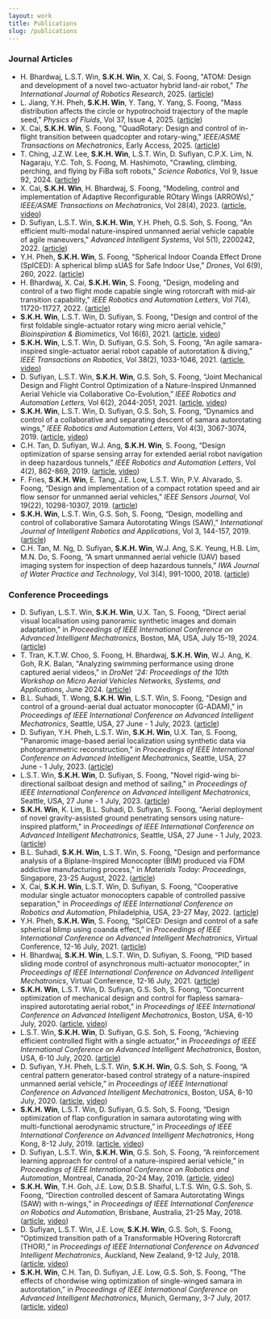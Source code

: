 ```yaml
---
layout: work
title: Publications
slug: /publications
---
```


### Journal Articles
- H. Bhardwaj, L.S.T. Win, **S.K.H. Win**, X. Cai, S. Foong, "ATOM: Design and development of a novel two-actuator hybrid land-air robot," _The International Journal of Robotics Research_, 2025. ([article](https://doi.org/10.1177/02783649251344968))
- L. Jiang, Y.H. Pheh, **S.K.H. Win**, Y. Tang, Y. Yang, S. Foong, "Mass distribution affects the circle or hypotrochoid trajectory of the maple seed," _Physics of Fluids_, Vol 37, Issue 4, 2025. ([article](https://doi.org/10.1063/5.0264239))
- X. Cai, **S.K.H. Win**, S. Foong, "QuadRotary: Design and control of in-flight transition between quadcopter and rotary-wing," _IEEE/ASME Transactions on Mechatronics_, Early Access, 2025. ([article](https://doi.org/10.1109/TMECH.2025.3556021))
- T. Ching, J.Z.W. Lee, **S.K.H. Win**, L.S.T. Win, D. Sufiyan, C.P.X. Lim, N. Nagaraju, Y.C. Toh, S. Foong, M. Hashimoto, "Crawling, climbing, perching, and flying by FiBa soft robots," _Science Robotics_, Vol 9, Issue 92, 2024. ([article](https://doi.org/10.1126/scirobotics.adk4533))
- X. Cai, **S.K.H. Win**, H. Bhardwaj, S. Foong, "Modeling, control and implementation of Adaptive Reconfigurable ROtary Wings (ARROWs)," _IEEE/ASME Transactions on Mechatronics_, Vol 28(4), 2023. ([article](https://doi.org/10.1109/TMECH.2023.3235346), [video](https://youtu.be/Il006Ma5zrU))
- D. Sufiyan, L.S.T. Win, **S.K.H. Win**, Y.H. Pheh, G.S. Soh, S. Foong, "An efficient multi-modal nature-inspired unmanned aerial vehicle capable of agile maneuvers," _Advanced Intelligent Systems_, Vol 5(1), 2200242, 2022. ([article](https://doi.org/10.1002/aisy.202200242))
- Y.H. Pheh, **S.K.H. Win**, S. Foong, "Spherical Indoor Coanda Effect Drone (SpICED): A spherical blimp sUAS for Safe Indoor Use," _Drones_, Vol 6(9), 260, 2022. ([article](https://doi.org/10.3390/drones6090260))
- H. Bhardwaj, X. Cai, **S.K.H. Win**, S. Foong, "Design, modeling and control of a two flight mode capable single wing rotorcraft with mid-air transition capability," _IEEE Robotics and Automation Letters_, Vol 7(4), 11720-11727, 2022. ([article](https://doi.org/10.1109/LRA.2022.3205454))
- **S.K.H. Win**, L.S.T. Win, D. Sufiyan, S. Foong, "Design and control of the first foldable single-actuator rotary wing micro aerial vehicle," _Bioinspiration & Biomimetics_, Vol 16(6), 2021. ([article](https://iopscience.iop.org/article/10.1088/1748-3190/ac253a), [video](https://youtu.be/K0POjjIC5xs))
- **S.K.H. Win**, L.S.T. Win, D. Sufiyan, G.S. Soh, S. Foong, “An agile samara-inspired single-actuator aerial robot capable of autorotation & diving,” _IEEE Transactions on Robotics_, Vol 38(2), 1033-1046, 2021. ([article](https://doi.org/10.1109/TRO.2021.3091275), [video](https://youtu.be/h1UJhhoAxVw))
- D. Sufiyan, L.S.T. Win, **S.K.H. Win**, G.S. Soh, S. Foong, “Joint Mechanical Design and Flight Control Optimization of a Nature-Inspired Unmanned Aerial Vehicle via Collaborative Co-Evolution,” _IEEE Robotics and Automation Letters,_ Vol 6(2), 2044-2051, 2021. ([article](https://doi.org/10.1109/LRA.2021.3061081), [video](https://youtu.be/zcgfxomweM0))
- **S.K.H. Win**, L.S.T. Win, D. Sufiyan, G.S. Soh, S. Foong, “Dynamics and control of a collaborative and separating descent of samara autorotating wings,” _IEEE Robotics and Automation Letters_, Vol 4(3), 3067-3074, 2019. ([article](https://doi.org/10.1109/LRA.2019.2924837), [video](https://youtu.be/B74ovD-iJCU))
- C.H. Tan, D. Sufiyan, W.J. Ang, **S.K.H. Win**, S. Foong, “Design optimization of sparse sensing array for extended aerial robot navigation in deep hazardous tunnels,” _IEEE Robotics and Automation Letters_, Vol 4(2), 862-869, 2019. ([article](https://doi.org/10.1109/LRA.2019.2892796), [video](https://youtu.be/8ZcGrekHsUI))
- F. Fries, **S.K.H. Win**, E. Tang, J.E. Low, L.S.T. Win, P.V. Alvarado, S. Foong, “Design and implementation of a compact rotation speed and air flow sensor for unmanned aerial vehicles,” _IEEE Sensors Journal_, Vol 19(22), 10298-10307, 2019. ([article](https://doi.org/10.1109/JSEN.2019.2931002))
- **S.K.H. Win**, L.S.T. Win, G.S. Soh, S. Foong, “Design, modelling and control of collaborative Samara Autorotating Wings (SAW),” _International Journal of Intelligent Robotics and Applications_, Vol 3, 144-157, 2019. ([article](https://doi.org/10.1007/s41315-019-00091-6))
- C.H. Tan, M. Ng, D. Sufiyan, **S.K.H. Win**, W.J. Ang, S.K. Yeung, H.B. Lim, M.N. Do, S. Foong, “A smart unmanned aerial vehicle (UAV) based imaging system for inspection of deep hazardous tunnels,” _IWA Journal of Water Practice and Technology_, Vol 3(4), 991-1000, 2018. ([article](https://doi.org/10.2166/wpt.2018.105))

### Conference Proceedings
- D. Sufiyan, L.S.T. Win, **S.K.H. Win**, U.X. Tan, S. Foong, "Direct aerial visual localisation using panoramic synthetic images and domain adaptation," in _Proceedings of IEEE International Conference on Advanced Intelligent Mechatronics_, Boston, MA, USA, July 15-19, 2024. ([article](https://doi.org/10.1109/AIM55361.2024.10637068))
- T. Tran, K.T.W. Choo, S. Foong, H. Bhardwaj, **S.K.H. Win**, W.J. Ang, K. Goh, R.K. Balan, "Analyzing swimming performance using drone captured aerial videos," in _DroNet '24: Proceedings of the 10th Workshop on Micro Aerial Vehicles Networks, Systems, and Applications_, June 2024. ([article](https://doi.org/10.1145/3661810.3663464))
- B.L. Suhadi, T. Wong, **S.K.H. Win**, L.S.T. Win, S. Foong, "Design and control of a ground-aerial dual actuator monocopter (G-ADAM)," in _Proceedings of IEEE International Conference on Advanced Intelligent Mechatronics_, Seattle, USA, 27 June - 1 July, 2023. ([article](https://doi.org/10.1109/AIM46323.2023.10196154))
- D. Sufiyan, Y.H. Pheh, L.S.T. Win, **S.K.H. Win**, U.X. Tan, S. Foong, "Panaromic image-based aerial localization using synthetic data via photogrammetric reconstruction," in _Proceedings of IEEE International Conference on Advanced Intelligent Mechatronics_, Seattle, USA, 27 June - 1 July, 2023. ([article](https://doi.org/10.1109/AIM46323.2023.10196148))
- L.S.T. Win, **S.K.H. Win**, D. Sufiyan, S. Foong, "Novel rigid-wing bi-directional sailboat design and method of sailing," in _Proceedings of IEEE International Conference on Advanced Intelligent Mechatronics_, Seattle, USA, 27 June - 1 July, 2023. ([article](https://doi.org/10.1109/AIM46323.2023.10196124))
- **S.K.H. Win**, K. Lim, B.L. Suhadi, D. Sufiyan, S. Foong, "Aerial deployment of novel gravity-assisted ground penetrating sensors using nature-inspired platform," in _Proceedings of IEEE International Conference on Advanced Intelligent Mechatronics_, Seattle, USA, 27 June - 1 July, 2023. ([article](https://doi.org/10.1109/AIM46323.2023.10196143))
- B.L. Suhadi, **S.K.H. Win**, L.S.T. Win, S. Foong, "Design and performance analysis of a Biplane-Inspired Monocopter (BIM) produced via FDM addictive manufacturing process," in _Materials Today: Proceedings_, Singapore, 23-25 August, 2022. ([article](https://doi.org/10.1016/j.matpr.2022.09.011))
- X. Cai, **S.K.H. Win**, L.S.T. Win, D. Sufiyan, S. Foong, "Cooperative modular single actuator monocopters capable of controlled passive separation," in _Proceedings of IEEE International Conference on Robotics and Automation_, Philadelphia, USA, 23-27 May, 2022. ([article](https://ieeexplore.ieee.org/abstract/document/9812182))
- Y.H. Pheh, **S.K.H. Win**, S. Foong, “SpICED: Design and control of a safe spherical blimp using coanda effect,” in _Proceedings of IEEE International Conference on Advanced Intelligent Mechatronics_, Virtual Conference, 12-16 July, 2021. ([article](https://ieeexplore.ieee.org/document/9517490))
- H. Bhardwaj, **S.K.H. Win**, L.S.T. Win, D. Sufiyan, S. Foong, “PID based sliding mode control of asynchronous multi-actuator monocopter,” in _Proceedings of IEEE International Conference on Advanced Intelligent Mechatronics_, Virtual Conference, 12-16 July, 2021. ([article](https://ieeexplore.ieee.org/document/9517541))
- **S.K.H. Win**, L.S.T. Win, D. Sufiyan, G.S. Soh, S. Foong, “Concurrent optimization of mechanical design and control for flapless samara-inspired autorotating aerial robot,” in _Proceedings of IEEE International Conference on Advanced Intelligent Mechatronics_, Boston, USA, 6-10 July, 2020. ([article](https://doi.org/10.1109/AIM43001.2020.9158860), [video](https://youtu.be/LKlf4ttNCnU))
- L.S.T. Win, **S.K.H. Win**, D. Sufiyan, G.S. Soh, S. Foong, “Achieving efficient controlled flight with a single actuator,” in _Proceedings of IEEE International Conference on Advanced Intelligent Mechatronics_, Boston, USA, 6-10 July, 2020. ([article](https://doi.org/10.1109/AIM43001.2020.9159008))
- D. Sufiyan, Y.H. Pheh, L.S.T. Win, **S.K.H. Win**, G.S. Soh, S. Foong, “A central pattern generator-based control strategy of a nature-inspired unmanned aerial vehicle,” in _Proceedings of IEEE International Conference on Advanced Intelligent Mechatronics_, Boston, USA, 6-10 July, 2020. ([article](https://doi.org/10.1109/AIM43001.2020.9158952), [video](https://youtu.be/FMCBZDpj1xg))
- **S.K.H. Win**, L.S.T. Win, D. Sufiyan, G.S. Soh, S. Foong, “Design optimization of flap configuration in samara autorotating wing with multi-functional aerodynamic structure,” in _Proceedings of IEEE International Conference on Advanced Intelligent Mechatronics_, Hong Kong, 8-12 July, 2019. ([article](https://doi.org/10.1109/AIM.2019.8868777), [video](https://youtu.be/-vl7qH9v7xg))
- D. Sufiyan, L.S.T. Win, **S.K.H. Win**, G.S. Soh, S. Foong, “A reinforcement learning approach for control of a nature-inspired aerial vehicle,” in _Proceedings of IEEE International Conference on Robotics and Automation_, Montreal, Canada, 20-24 May, 2019. ([article](https://doi.org/10.1109/ICRA.2019.8794446), [video](https://youtu.be/R-p-txsSTvw))
- **S.K.H. Win**, T.H. Goh, J.E. Low, D.S.B. Shaiful, L.T.S. Win, G.S. Soh, S. Foong, “Direction controlled descent of Samara Autorotating Wings (SAW) with n-wings,” in _Proceedings of IEEE International Conference on Robotics and Automation_, Brisbane, Australia, 21-25 May, 2018. ([article](https://doi.org/10.1109/ICRA.2018.8463145), [video](https://youtu.be/fv57Ffrih2o))
- D. Sufiyan, L.S.T. Win, J.E. Low, **S.K.H. Win**, G.S. Soh, S. Foong, “Optimized transition path of a Transformable HOvering Rotorcraft (THOR),” in _Proceedings of IEEE International Conference on Advanced Intelligent Mechatronics_, Auckland, New Zealand, 9-12 July, 2018. ([article](https://doi.org/10.1109/AIM.2018.8452703), [video](https://youtu.be/GZwDxHW68Ng))
- **S.K.H. Win**, C.H. Tan, D. Sufiyan, J.E. Low, G.S. Soh, S. Foong, “The effects of chordwise wing optimization of single-winged samara in autorotation,” in _Proceedings of IEEE International Conference on Advanced Intelligent Mechatronics_, Munich, Germany, 3-7 July, 2017. ([article](https://doi.org/10.1109/AIM.2017.8014118), [video](https://youtu.be/g1nN0-edcaw))
<!--stackedit_data:
eyJoaXN0b3J5IjpbNjMwMjUxNzE4LC0yMTk5MTQwMjIsNTg5NT
cyMTUzLDE0MTM4NjY1NjAsLTEyNjExNDcwNDIsLTEzNDMzNTEz
NThdfQ==
-->
